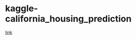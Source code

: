 # kaggle-california_housing_prediction
[link](https://www.kaggle.com/competitions/playground-series-s3e1)
